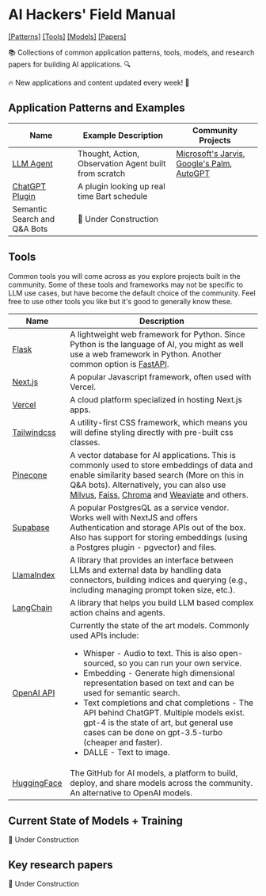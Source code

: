 # AI Hackers' Field Manual
[[Patterns]](#patterns) [[Tools]](#tools) [[Models]](#models) <!--[[Prompt]](#prompt) [[Infra products]](#infra) [[Research]](#research) --> [[Papers]](#papers)

📚 Collections of common application patterns, tools, models, and research papers for building AI applications. 🔍

🔥 New applications and content updated every week! 📅



## Application Patterns and Examples <a name="patterns"></a>
| Name          | Example Description                      | Community Projects        |
|---------------|------------------------------------------|---------------------------|
| [LLM Agent](examples/llm_agents) | Thought, Action, Observation Agent built from scratch | [Microsoft's Jarvis](https://github.com/microsoft/JARVIS), [Google's Palm](https://blog.google/technology/ai/introducing-pathways-next-generation-ai-architecture/), [AutoGPT](https://github.com/Significant-Gravitas/Auto-GPT)|
| [ChatGPT Plugin](examples/plugin) | A plugin looking up real time Bart schedule | |
| Semantic Search and Q&A Bots | 🚧 Under Construction | |

## Tools <a name="tools"></a>
Common tools you will come across as you explore projects built in the community. Some of these tools and frameworks may not be specific to LLM use cases, but have become the default choice of the community. Feel free to use other tools you like but it's good to generally know these. 

| Name | Description |
|------|-------------|
| [Flask](https://flask.palletsprojects.com/en/2.1.x/) | A lightweight web framework for Python. Since Python is the language of AI, you might as well use a web framework in Python. Another common option is [FastAPI](https://fastapi.tiangolo.com/). |
| [Next.js](https://nextjs.org/docs) | A popular Javascript framework, often used with Vercel. |
| [Vercel](https://vercel.com) | A cloud platform specialized in hosting Next.js apps. |
| [Tailwindcss](https://tailwindcss.com/docs) | A utility-first CSS framework, which means you will define styling directly with pre-built css classes. |
| [Pinecone](https://www.pinecone.io/docs) | A vector database for AI applications. This is commonly used to store embeddings of data and enable similarity based search (More on this in Q&A bots). Alternatively, you can also use [Milvus](https://milvus.io/), [Faiss](https://github.com/facebookresearch/faiss), [Chroma](https://www.trychroma.com/) and [Weaviate](https://weaviate.io/) and others. |
| [Supabase](https://supabase.com/) | A popular PostgresQL as a service vendor. Works well with NextJS and offers Authentication and storage APIs out of the box. Also has support for storing embeddings (using a Postgres plugin - pgvector) and files. |
| [LlamaIndex](https://github.com/jerryjliu/llama_index) | A library that provides an interface between LLMs and external data by handling data connectors, building indices and querying (e.g., including managing prompt token size, etc.). |
| [LangChain](https://github.com/hwchase17/langchain) | A library that helps you build LLM based complex action chains and agents. |
| [OpenAI API](https://platform.openai.com/docs/api-reference) | Currently the state of the art models. Commonly used APIs include: <ul><li>Whisper - Audio to text. This is also open-sourced, so you can run your own service.</li><li>Embedding - Generate high dimensional representation based on text and can be used for semantic search.</li><li>Text completions and chat completions - The API behind ChatGPT. Multiple models exist. gpt-4 is the state of art, but general use cases can be done on gpt-3.5-turbo (cheaper and faster).</li><li>DALLE - Text to image.</li></ul> |
| [HuggingFace](https://huggingface.co/) | The GitHub for AI models, a platform to build, deploy, and share models across the community. An alternative to OpenAI models. |

## Current State of Models + Training <a name="models"></a>
🚧 Under Construction

## Key research papers <a name="papers"></a>
🚧 Under Construction
